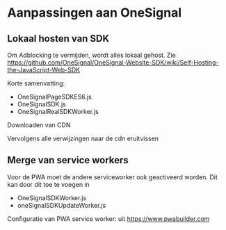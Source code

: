 # Aanpassingen aan OneSignal

## Lokaal hosten van SDK

Om Adblocking te vermijden, wordt alles lokaal gehost.
Zie https://github.com/OneSignal/OneSignal-Website-SDK/wiki/Self-Hosting-the-JavaScript-Web-SDK

Korte samenvatting:

- OneSignalPageSDKES6.js
- OneSignalSDK.js
- OneSignalRealSDKWorker.js

Downloaden van CDN

Vervolgens alle verwijzingen naar de cdn eruitvissen

## Merge van service workers

Voor de PWA moet de andere serviceworker ook geactiveerd worden.
Dit kan door dit toe te voegen in

- OneSignalSDKWorker.js
- oneSignalSDKUpdateWorker.js

Configuratie van PWA service worker: uit https://www.pwabuilder.com
